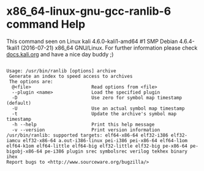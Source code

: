 # x86_64-linux-gnu-gcc-ranlib-6 command Help
 
 This command seen on Linux kali 4.6.0-kali1-amd64 #1 SMP Debian 4.6.4-1kali1 (2016-07-21) x86_64 GNU/Linux. For further information please check [docs.kali.org](docs.kali.org) and have a nice day buddy ;) 

~~~

Usage: /usr/bin/ranlib [options] archive
 Generate an index to speed access to archives
 The options are:
  @<file>                      Read options from <file>
  --plugin <name>              Load the specified plugin
  -D                           Use zero for symbol map timestamp (default)
  -U                           Use an actual symbol map timestamp
  -t                           Update the archive's symbol map timestamp
  -h --help                    Print this help message
  -v --version                 Print version information
/usr/bin/ranlib: supported targets: elf64-x86-64 elf32-i386 elf32-iamcu elf32-x86-64 a.out-i386-linux pei-i386 pei-x86-64 elf64-l1om elf64-k1om elf64-little elf64-big elf32-little elf32-big pe-x86-64 pe-bigobj-x86-64 pe-i386 plugin srec symbolsrec verilog tekhex binary ihex
Report bugs to <http://www.sourceware.org/bugzilla/>

~~~

